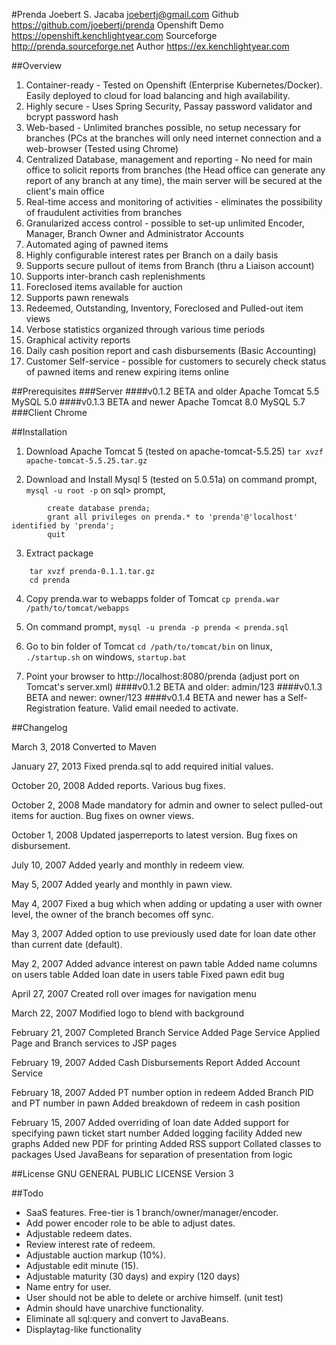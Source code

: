 #Prenda
Joebert S. Jacaba
joebertj@gmail.com
Github https://github.com/joebertj/prenda
Openshift Demo https://openshift.kenchlightyear.com
Sourceforge http://prenda.sourceforge.net
Author https://ex.kenchlightyear.com

##Overview

1. Container-ready - Tested on Openshift (Enterprise Kubernetes/Docker). Easily deployed to cloud for load balancing and high availability.
2. Highly secure - Uses Spring Security, Passay password validator and bcrypt password hash
3. Web-based - Unlimited branches possible, no setup necessary for branches (PCs at the branches will only need internet connection and a web-browser (Tested using Chrome)
4. Centralized Database, management and reporting - No need for main office to solicit reports from branches (the Head office can generate any report of any branch at any time), the main server will be secured at the client's main office
5. Real-time access and monitoring of activities - eliminates the possibility of fraudulent activities from branches
6. Granularized access control -  possible to set-up unlimited Encoder, Manager, Branch Owner and Administrator Accounts
7. Automated aging of pawned items
8. Highly configurable interest rates per Branch on a daily basis
9. Supports secure pullout of items from Branch (thru a Liaison account)
10. Supports inter-branch cash replenishments
11. Foreclosed items available for auction
12. Supports pawn renewals
13. Redeemed, Outstanding, Inventory, Foreclosed and Pulled-out item views
14. Verbose statistics organized through various time periods
15. Graphical activity reports
16. Daily cash position report and cash disbursements (Basic Accounting)
17. Customer Self-service - possible for customers to securely check status of pawned items and renew expiring items online 

##Prerequisites
###Server
####v0.1.2 BETA and older
Apache Tomcat 5.5
MySQL 5.0
####v0.1.3 BETA and newer
Apache Tomcat 8.0
MySQL 5.7<br/>
###Client
Chrome <br/>

##Installation

1. Download Apache Tomcat 5 (tested on apache-tomcat-5.5.25)
	`tar xvzf apache-tomcat-5.5.25.tar.gz`
	
2. Download and Install Mysql 5 (tested on 5.0.51a)
	on command prompt,
		`mysql -u root -p`
	on sql> prompt,
```
		create database prenda;
		grant all privileges on prenda.* to 'prenda'@'localhost' identified by 'prenda';
		quit
```
3. Extract package
```
	tar xvzf prenda-0.1.1.tar.gz
	cd prenda
```
4. Copy prenda.war to webapps folder of Tomcat
	`cp prenda.war /path/to/tomcat/webapps`
	
5. On command prompt,
		`mysql -u prenda -p prenda < prenda.sql`

6. Go to bin folder of Tomcat
	`cd /path/to/tomcat/bin`
	on linux,
		`./startup.sh`
	on windows,
		`startup.bat`

7. Point your browser to http://localhost:8080/prenda (adjust port on Tomcat's server.xml)
####v0.1.2 BETA and older:		admin/123
####v0.1.3 BETA and newer:		owner/123
####v0.1.4 BETA and newer has a Self-Registration feature. Valid email needed to activate.	
	
##Changelog

March 3, 2018
Converted to Maven

January 27, 2013
Fixed prenda.sql to add required initial values.

October 20, 2008
Added reports.
Various bug fixes.

October 2, 2008
Made mandatory for admin and owner to select pulled-out items for auction.
Bug fixes on owner views.

October 1, 2008
Updated jasperreports to latest version.
Bug fixes on disbursement.

July 10, 2007
Added yearly and monthly in redeem view.

May 5, 2007
Added yearly and monthly in pawn view.

May 4, 2007
Fixed a bug which when adding or updating a user with owner level, 
the owner of the branch becomes off sync.

May 3, 2007
Added option to use previously used date for loan date
other than current date (default).

May 2, 2007
Added advance interest on pawn table
Added name columns on users table
Added loan date in users table
Fixed pawn edit bug

April 27, 2007
Created roll over images for navigation menu

March 22, 2007
Modified logo to blend with background

February 21, 2007
Completed Branch Service
Added Page Service
Applied Page and Branch services to JSP pages

February 19, 2007
Added Cash Disbursements Report
Added Account Service

February 18, 2007
Added PT number option in redeem
Added Branch PID and PT number in pawn
Added breakdown of redeem in cash position

February 15, 2007
Added overriding of loan date
Added support for specifying pawn ticket start number
Added logging facility
Added new graphs
Added new PDF for printing
Added RSS support
Collated classes to packages
Used JavaBeans for separation of presentation from logic

##License
GNU GENERAL PUBLIC LICENSE Version 3

##Todo

* SaaS features. Free-tier is 1 branch/owner/manager/encoder.
* Add power encoder role to be able to adjust dates.
* Adjustable redeem dates.
* Review interest rate of redeem.
* Adjustable auction markup (10%).
* Adjustable edit minute (15).
* Adjustable maturity (30 days) and expiry (120 days)
* Name entry for user.
* User should not be able to delete or archive himself. (unit test)
* Admin should have unarchive functionality.
* Eliminate all sql:query and convert to JavaBeans.
* Displaytag-like functionality
